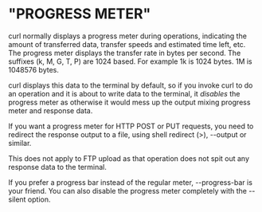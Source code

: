 <!-- Copyright (C) Daniel Stenberg, <daniel@haxx.se>, et al. -->
<!-- SPDX-License-Identifier: curl -->
# "PROGRESS METER"

curl normally displays a progress meter during operations, indicating the
amount of transferred data, transfer speeds and estimated time left, etc. The
progress meter displays the transfer rate in bytes per second. The suffixes
(k, M, G, T, P) are 1024 based. For example 1k is 1024 bytes. 1M is 1048576
bytes.

curl displays this data to the terminal by default, so if you invoke curl to
do an operation and it is about to write data to the terminal, it *disables*
the progress meter as otherwise it would mess up the output mixing progress
meter and response data.

If you want a progress meter for HTTP POST or PUT requests, you need to
redirect the response output to a file, using shell redirect (\>), --output
or similar.

This does not apply to FTP upload as that operation does not spit out any
response data to the terminal.

If you prefer a progress bar instead of the regular meter, --progress-bar is
your friend. You can also disable the progress meter completely with the
--silent option.
